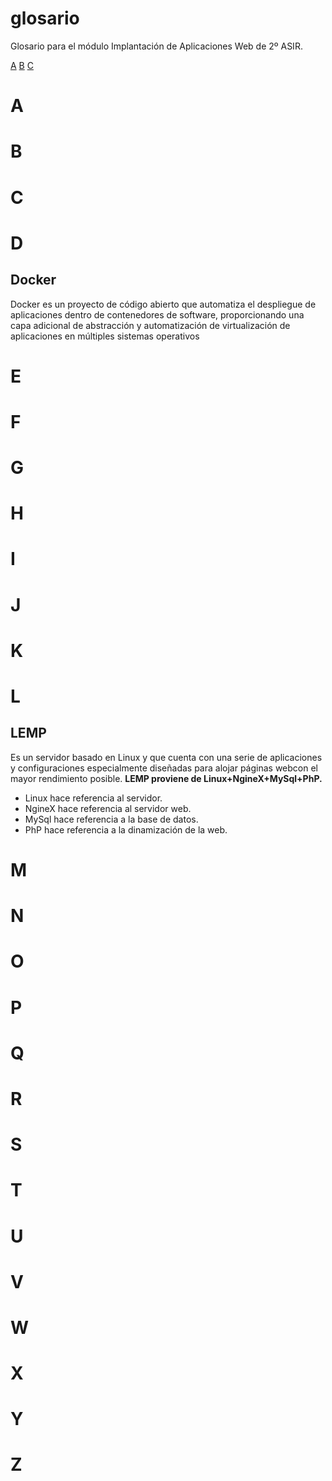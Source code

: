 # glosario

Glosario para el módulo Implantación de Aplicaciones Web de 2º ASIR.


[A](#a) [B](#b) [C](#c)

# A

# B

# C

# D

## Docker

Docker es un proyecto de código abierto que automatiza el despliegue de aplicaciones dentro de contenedores de software, proporcionando una capa adicional de abstracción y automatización de virtualización de aplicaciones en múltiples sistemas operativos

# E

# F

# G

# H

# I

# J

# K

# L

## LEMP
Es un servidor basado en Linux y que cuenta con una serie de aplicaciones y configuraciones especialmente diseñadas para alojar páginas webcon el mayor rendimiento posible. **LEMP proviene de Linux+NgineX+MySql+PhP.**
* Linux hace referencia al servidor.
* NgineX hace referencia al servidor web.
* MySql hace referencia a la base de datos.
* PhP hace referencia a la dinamización de la web.

# M

# N

# O

# P

# Q

# R

# S

# T

# U

# V

# W

# X

# Y

# Z

